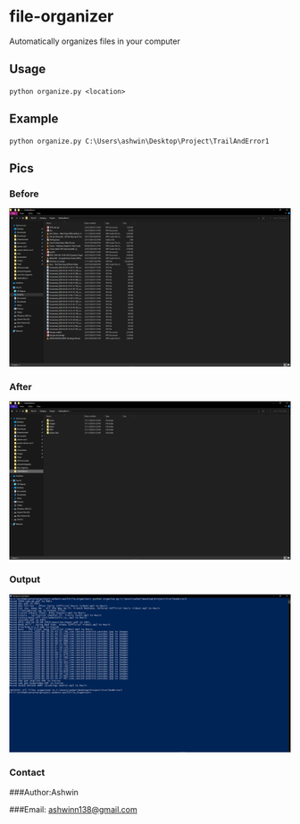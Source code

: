 # file-organizer

Automatically organizes files in your computer

## Usage

`python organize.py <location>`

## Example

`python organize.py C:\Users\ashwin\Desktop\Project\TrailAndError1`

## Pics

### Before

![](imgs/before.png)

### After

![](imgs/after.png)

### Output

![](imgs/output.png)



### Contact

###Author:Ashwin

###Email: ashwinn138@gmail.com